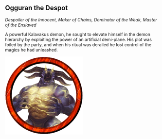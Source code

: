 ## Ogguran the Despot
*Despoiler of the Innocent, Maker of Chains, Dominator of the Weak, Master of the Enslaved*

A powerful Kalavakus demon, he sought to elevate himself in the demon hierarchy by exploiting the power of an artificial demi-plane. His plot was foiled by the party, and when his ritual was derailed he lost control of the magics he had unleashed.

![tokenimage]


[tokenimage]: /NPCs/NPCArt/Kalavakus.png

